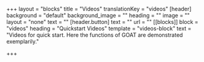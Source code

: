 +++
layout = "blocks"
title = "Videos"
translationKey = "videos"
[header]
background = "default"
background_image = ""
heading = ""
image = ""
layout = "none"
text = ""
[header.button]
text = ""
url = ""
[[blocks]]
block = "videos"
heading = "Quickstart Videos"
template = "videos-block"
text = "Videos for quick start. Here the functions of GOAT are demonstrated exemplarily."

+++
